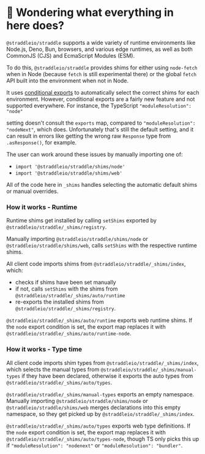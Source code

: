 # 👋 Wondering what everything in here does?

`@straddleio/straddle` supports a wide variety of runtime environments like Node.js, Deno, Bun, browsers, and various
edge runtimes, as well as both CommonJS (CJS) and EcmaScript Modules (ESM).

To do this, `@straddleio/straddle` provides shims for either using `node-fetch` when in Node (because `fetch` is still experimental there) or the global `fetch` API built into the environment when not in Node.

It uses [conditional exports](https://nodejs.org/api/packages.html#conditional-exports) to
automatically select the correct shims for each environment. However, conditional exports are a fairly new
feature and not supported everywhere. For instance, the TypeScript `"moduleResolution": "node"`

setting doesn't consult the `exports` map, compared to `"moduleResolution": "nodeNext"`, which does.
Unfortunately that's still the default setting, and it can result in errors like
getting the wrong raw `Response` type from `.asResponse()`, for example.

The user can work around these issues by manually importing one of:

- `import '@straddleio/straddle/shims/node'`
- `import '@straddleio/straddle/shims/web'`

All of the code here in `_shims` handles selecting the automatic default shims or manual overrides.

### How it works - Runtime

Runtime shims get installed by calling `setShims` exported by `@straddleio/straddle/_shims/registry`.

Manually importing `@straddleio/straddle/shims/node` or `@straddleio/straddle/shims/web`, calls `setShims` with the respective runtime shims.

All client code imports shims from `@straddleio/straddle/_shims/index`, which:

- checks if shims have been set manually
- if not, calls `setShims` with the shims from `@straddleio/straddle/_shims/auto/runtime`
- re-exports the installed shims from `@straddleio/straddle/_shims/registry`.

`@straddleio/straddle/_shims/auto/runtime` exports web runtime shims.
If the `node` export condition is set, the export map replaces it with `@straddleio/straddle/_shims/auto/runtime-node`.

### How it works - Type time

All client code imports shim types from `@straddleio/straddle/_shims/index`, which selects the manual types from `@straddleio/straddle/_shims/manual-types` if they have been declared, otherwise it exports the auto types from `@straddleio/straddle/_shims/auto/types`.

`@straddleio/straddle/_shims/manual-types` exports an empty namespace.
Manually importing `@straddleio/straddle/shims/node` or `@straddleio/straddle/shims/web` merges declarations into this empty namespace, so they get picked up by `@straddleio/straddle/_shims/index`.

`@straddleio/straddle/_shims/auto/types` exports web type definitions.
If the `node` export condition is set, the export map replaces it with `@straddleio/straddle/_shims/auto/types-node`, though TS only picks this up if `"moduleResolution": "nodenext"` or `"moduleResolution": "bundler"`.
